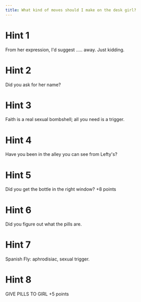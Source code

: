 ```yaml
---
title: What kind of moves should I make on the desk girl?
---
```

# Hint 1
From her expression, I'd suggest ..... away.  Just kidding.

# Hint 2
Did you ask for her name?

# Hint 3
Faith is a real sexual bombshell; all you need is a trigger.

# Hint 4
Have you been in the alley you can see from Lefty's?

# Hint 5
Did you get the bottle in the right window?  +8 points

# Hint 6
Did you figure out what the pills are.

# Hint 7
Spanish Fly: aphrodisiac, sexual trigger.

# Hint 8
GIVE PILLS TO GIRL                           +5 points

